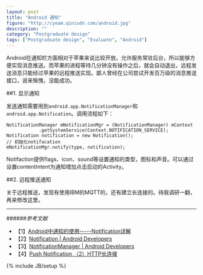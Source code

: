 ```yaml
---
layout: post
title: "Android 通知"
figure: "http://cyeam.qiniudn.com/android.jpg"
description: ""
category: "Postgraduate design"
tags: ["Postgraduate design", "Evaluate", "Android"]
---
```


Android在通知栏方面相对于苹果来说比较开放。允许服务常驻后台，所以能够方便实现消息推送。而苹果的进程等待几分钟没有操作之后，就会自动退出，远程发送消息只能经过苹果的远程推送实现。鄙人曾经在公司尝试开发百万级的消息推送接口，说来惭愧，没能成功。

##1. 显示通知

发送通知需要用到`android.app.NotificationManager`和`android.app.Notification`。调用流程如下：

    NotificationManager mNotificationMgr = (NotificationManager) mContext
                .getSystemService(Context.NOTIFICATION_SERVICE);
    Notification notification = new Notification();
    // 初始化notifacation
    mNotificationMgr.notify(type, notification);

Notifaction提供flags、icon、sound等设置通知的类型，图标和声音。可以通过设置contentIntent为通知增加点击启动的Activity。

##2. 远程推送通知

关于远程推送，发现有使用IBM的MQTT的，还有建立长连接的。待我调研一翻，再来修改这里。

---

######*参考文献*
+ 【1】[Android中通知的使用-----Notification详解](http://blog.csdn.net/qinjuning/article/details/6915482)
+ 【2】[Notification | Android Developers](http://developer.android.com/reference/android/app/Notification.html)
+ 【3】[NotificationManager | Android Developers](http://developer.android.com/reference/android/app/NotificationManager.html)
+ 【4】[Push Notification （2）HTTP长连接](http://www.360doc.com/content/12/1121/14/7635_249300653.shtml)

{% include JB/setup %}